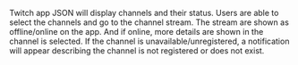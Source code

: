 Twitch app JSON will display channels and their status. Users are able to select the channels and go to the channel stream. The stream are shown as offline/online on the app. And if online, more details are shown in the channel is selected. If the channel is unavailable/unregistered, a notification will appear describing the channel is not registered or does not exist.
